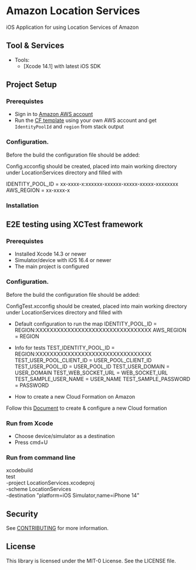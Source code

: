 # Amazon Location Services
iOS Application for using Location Services of Amazon

## Tool & Services

* Tools:
  * [Xcode 14.1] with latest iOS SDK

## Project Setup

### Prerequistes
* Sign in to [Amazon AWS account](https://aws.amazon.com/)
* Run the [CF template](https://us-west-2.console.aws.amazon.com/cloudformation/home?region=us-west-2#/stacks/create?stackName=amazon-location-resources-setup&templateURL=https://amazon-location-demo-resources.s3.amazonaws.com/location-services.yaml) using your own AWS account and get `IdentityPoolId` and `region` from stack output

### Configuration.

Before the build the configuration file should be added:

Config.xcconfig should be created, placed into main working directory under LocationServices directory and filled with


IDENTITY_POOL_ID = xx-xxxx-x:xxxxxx-xxxxxx-xxxxx-xxxxx-xxxxxxxx
AWS_REGION = xx-xxxx-x

### Installation

## E2E testing using XCTest framework

### Prerequistes
* Installed Xcode 14.3 or newer
* Simulator/device with iOS 16.4 or newer
* The main project is configured

### Configuration.

Before the build the configuration file should be added:

ConfigTest.xcconfig should be created, placed into main working directory under LocationServices directory and filled with

* Default configuration to run the map
IDENTITY_POOL_ID = REGION:XXXXXXXXXXXXXXXXXXXXXXXXXXXXXXXXX
AWS_REGION = REGION

* Info for tests
TEST_IDENTITY_POOL_ID = REGION:XXXXXXXXXXXXXXXXXXXXXXXXXXXXXXXXX
TEST_USER_POOL_CLIENT_ID = USER_POOL_CLIENT_ID
TEST_USER_POOL_ID = USER_POOL_ID
TEST_USER_DOMAIN = USER_DOMAIN
TEST_WEB_SOCKET_URL = WEB_SOCKET_URL
TEST_SAMPLE_USER_NAME = USER_NAME
TEST_SAMPLE_PASSWORD = PASSWORD

* How to create a new Cloud Formation on Amazon

Follow this [Document](https://location.aws.com/demo/help) to create & configure a new Cloud formation

### Run from Xcode
* Choose device/simulator as a destination
* Press cmd+U

### Run from command line
xcodebuild \
 test \
 -project LocationServices.xcodeproj \
 -scheme LocationServices \
 -destination "platform=iOS Simulator,name=iPhone 14"
  

## Security

See [CONTRIBUTING](CONTRIBUTING.md#security-issue-notifications) for more information.

## License

This library is licensed under the MIT-0 License. See the LICENSE file.

